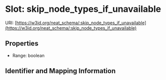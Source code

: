 # Slot: skip_node_types_if_unavailable

URI: [https://w3id.org/neat_schema/:skip_node_types_if_unavailable](https://w3id.org/neat_schema/:skip_node_types_if_unavailable)



<!-- no inheritance hierarchy -->


## Properties

 * Range: boolean



## Identifier and Mapping Information





